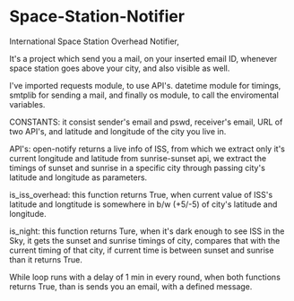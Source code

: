 # Space-Station-Notifier

International Space Station Overhead Notifier,

It's a project which send you a mail, on your inserted email ID, whenever space station goes above your city, and also visible as well.

I've imported requests module, to use API's. datetime module for timings, smtplib for sending a mail, and finally os module, to call the enviromental variables.

CONSTANTS: it consist sender's email and pswd, receiver's email, URL of two API's, and latitude and longitude of the city you live in.

API's: open-notify returns a live info of ISS, from which we extract only it's current longitude and latitude
       from sunrise-sunset api, we extract the timings of sunset and sunrise in a specific city through passing city's latitude and longitude as parameters.
       
is_iss_overhead: this function returns True, when current value of ISS's latitude and longtitude is somewhere in b/w (+5/-5) of city's latitude and longitude.

is_night: this function returns Ture, when it's dark enough to see ISS in the Sky, it gets the sunset and sunrise timings of city, compares that with the current
timing of that city, if current time is between sunset and sunrise than it returns True.

While loop runs with a delay of 1 min in every round, when both functions returns True, than is sends you an email, with a defined message.
